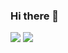 ### Hi there 👋

[![](https://img.shields.io/badge/day%20📅-10-blue)](https://adventofcode.com/)
[![](https://img.shields.io/badge/stars%20⭐-15-yellow)](https://adventofcode.com/)
